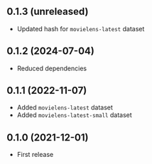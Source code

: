 ## 0.1.3 (unreleased)

- Updated hash for `movielens-latest` dataset

## 0.1.2 (2024-07-04)

- Reduced dependencies

## 0.1.1 (2022-11-07)

- Added `movielens-latest` dataset
- Added `movielens-latest-small` dataset

## 0.1.0 (2021-12-01)

- First release
